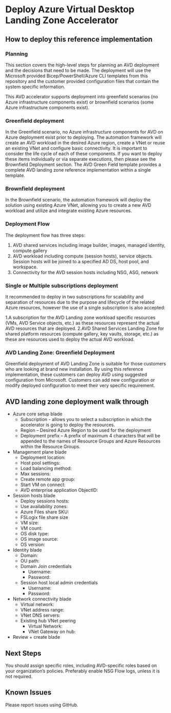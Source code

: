 # Deploy Azure Virtual Desktop Landing Zone Accelerator

## How to deploy this reference implementation

### Planning

This section covers the high-level steps for planning an AVD deployment and the decisions that need to be made. The deployment will use the Microsoft provided Bicep/PowerShell/Azure CLI templates from this repository and the customer provided configuration files that contain the system specific information.

This AVD accelerator supports deployment into greenfield scenarios (no Azure infrastructure components exist) or brownfield scenarios (some Azure infrastructure components exist).

### Greenfield deployment

In the Greenfield scenario, no Azure infrastructure components for AVD on Azure deployment exist prior to deploying. The automation framework will create an AVD workload in the desired Azure region, create a VNet or reuse an existing VNet and configure basic connectivity.
It is important to consider the life cycle of each of these components. If you want to deploy these items individually or via separate executions, then please see the Brownfield Deployment section.
The AVD Green Field template provides a complete AVD landing zone reference implementation within a single template.

### Brownfield deployment

In the Brownfield scenario, the automation framework will deploy the solution using existing Azure VNet, allowing you to create a new AVD workload and utilize and integrate existing Azure resources.

### Deployment Flow

The deployment flow has three steps:

1. AVD shared services including image builder, images, managed identity, compute gallery
2. AVD workload including compute (session hosts), service objects. Session hosts will be joined to a specified AD DS, host pool, and workspace.
3. Connectivity for the AVD session hosts including NSG, ASG, network

### Single or Multiple subscriptions deployment

It recommended to deploy in two subscriptions for scalability and separation of resources due to the purpose and lifecycle of the related Azure resources, however the use of a single subscription is also accepted:

1.A subscription for the AVD Landing zone workload specific resources (VMs, AVD Service objects, etc.) as these resources represent the actual AVD resources that are deployed.
2.AVD Shared Services Landing Zone for shared platform resources (compute gallery, key vaults, storage, etc.) as these are resources used to deploy the actual AVD workload.

### AVD Landing Zone: Greenfield Deployment

Greenfield deployment of AVD Landing Zone is suitable for those customers who are looking at brand new installation. By using this reference implementation, these customers can deploy AVD using suggested configuration from Microsoft. Customers can add new configuration or modify deployed configuration to meet their very specific requirement.

## AVD landing zone deployment walk through

- Azure core setup blade
  - Subscription - allows you to select a subscription in which the accelerator is going to deploy the resources.
  - Region – Desired Azure Region to be used for the deployment
  - Deployment prefix – A prefix of maximum 4 characters that will be appended to the names of Resource Groups and Azure Resources within the Resource Groups.
- Management plane blade
  - Deployment location:
  - Host pool settings:
  - Load balancing method:
  - Max sessions:
  - Create remote app group:
  - Start VM on connect:
  - AVD enterprise application ObjectID:
- Session hosts blade
  - Deploy sessions hosts:
  - Use availability zones:
  - Azure Files share SKU:
  - FSLogix file share size
  - VM size:
  - VM count:
  - OS disk type:
  - OS image source:
  - OS version:
- Identity blade
  - Domain:
  - OU path:
  - Domain Join credentials
    - Username:
    - Password:
  - Session host local admin credentials
    - Username:
    - Password:
- Network connectivity blade
  - Virtual network:
  - VNet address range:
  - VNet DNS servers:
  - Existing hub VNet peering
    - Virtual Network:
    - VNet Gateway on hub:
- Review + create blade

## Next Steps

You should assign specific roles, including AVD-specific roles based on your organization’s policies.
Preferably enable NSG Flow logs, unless it is not required.

## Known Issues

Please report issues using GitHub.
